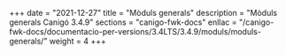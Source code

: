 +++
date        = "2021-12-27"
title       = "Mòduls generals"
description = "Mòduls generals Canigó 3.4.9"
sections    = "canigo-fwk-docs"
enllac		= "/canigo-fwk-docs/documentacio-per-versions/3.4LTS/3.4.9/moduls/moduls-generals/"
weight		= 4
+++
